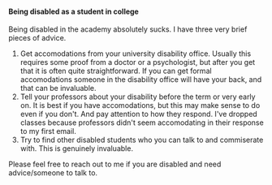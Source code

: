 #### Being disabled as a student in college

Being disabled in the academy absolutely sucks. I have three very brief pieces of advice.

1. Get accomodations from your university disability office. Usually this requires some proof from a doctor or a psychologist, but after you get that it is often quite straightforward. If you can get formal accomodations someone in the disability office will have your back, and that can be invaluable.
2. Tell your professors about your disability before the term or very early on. It is best if you have accomodations, but this may make sense to do even if you don't. And pay attention to how they respond. I've dropped classes because professors didn't seem accomodating in their response to my first email.
3. Try to find other disabled students who you can talk to and commiserate with. This is genuinely invaluable.

Please feel free to reach out to me if you are disabled and need advice/someone to talk to.